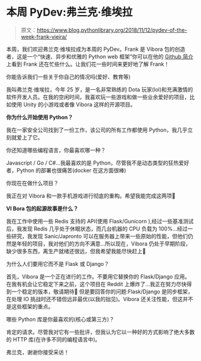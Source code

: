 # 本周 PyDev:弗兰克·维埃拉

> 原文：<https://www.blog.pythonlibrary.org/2018/11/12/pydev-of-the-week-frank-vieira/>

本周，我们欢迎弗兰克·维埃拉成为本周的 PyDev。Frank 是 Vibora 包的创造者，这是一个“快速、异步和优雅的 Python web 框架”你可以在他的 [Github 简介](https://github.com/FrnkVieira)上看到 Frank 还在忙些什么。让我们花一些时间来更好地了解 Frank！

你能告诉我们一些关于你自己的情况吗(爱好、教育等)

我叫弗兰克·维埃拉，今年 25 岁，是一名非常熟练的 Dota 玩家(lol)和充满激情的软件开发人员。在我的空闲时间，我喜欢玩一些游戏和做一些业余爱好的项目，比如使用 Unity 的小游戏或者像 Vibora 这样的开源项目。

**你为什么开始使用 Python？**

我在一家安全公司找到了一份工作，该公司的所有工作都使用 Python，我几乎立刻就爱上了它。

你还知道哪些编程语言，你最喜欢哪一种？

Javascript / Go / C#...我最喜欢的是 Python，尽管我不是动态类型的狂热爱好者，Python 的部署也很痛苦(docker 在这方面很棒)

你现在在做什么项目？

我正在对 Vibora 和一款手机游戏进行彻底的重构。希望我能完成这两项🙂

**VI Bora 包的起源故事是什么？**

我在工作中使用一些 Redis 支持的 API(使用 Flask/Gunicorn ),经过一些基准测试后，我发现 Redis 几乎处于休眠状态，而几台机器的 CPU 负载为 100%...经过一些研究，我发现 Sanic/Japronto 可以在服务器上带来一些原始的性能，但他们仍然是年轻的项目，我对他们的方向不满意...所以现在，Vibora 仍处于早期阶段，缺少很多东西，离生产就绪还很远，但我希望我能尽快赶上🙂

为什么人们要用它而不是 Flask 或 Django？

首先，Vibora 是一个正在进行的工作。不要用它替换你的 Flask/Django 应用。在我有机会让它稳定下来之前，这个项目在 Reddit 上爆炸了...我正在努力尽快得到一个稳定的版本，敬请期待🙂
但是要回答你的问题:Flask/Django 是同步框架，在处理 IO 挑战时还不错但远非最优(以我的拙见)。Vibora 还关注性能，但这并不是这些框架的重点。

哪些 Python 库是你最喜欢的(核心或第三方)？

肯定的请求。尽管我对它有一些批评，但我认为它以一种好的方式影响了绝大多数的 HTTP 库(在许多不同的编程语言中)。

弗兰克，谢谢你接受采访！
